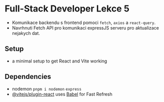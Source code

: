 # Full-Stack Developer Lekce 5

- Komunikace backendu s frontend pomoci `fetch`, `axios` a `react-query`.
- Navrhnuti Fetch API pro komunikaci expressJS serveru pro aktualizace nejakych dat. 

## Setup

- a minimal setup to get React and Vite working

## Dependencies

- nodemon `pnpm i nodemon` `express`
- [@vitejs/plugin-react](https://github.com/vitejs/vite-plugin-react/blob/main/packages/plugin-react/README.md) uses [Babel](https://babeljs.io/) for Fast Refresh